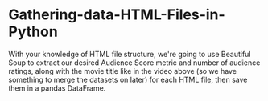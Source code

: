 # Gathering-data-HTML-Files-in-Python
With your knowledge of HTML file structure, we're going to use Beautiful Soup to extract our desired Audience Score metric and number of audience ratings, along with the movie title like in the video above (so we have something to merge the datasets on later) for each HTML file, then save them in a pandas DataFrame.
